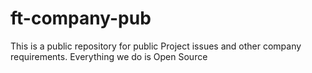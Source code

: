 # ft-company-pub
This is a public repository for public Project issues and other company requirements. Everything we do is Open Source
